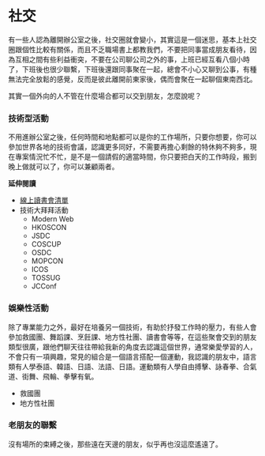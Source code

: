# 社交

有一些人認為離開辦公室之後，社交圈就會變小，其實這是一個迷思，基本上社交圈跟個性比較有關係，而且不乏職場書上都教我們，不要把同事當成朋友看待，因為互相之間有些利益衝突，不要在公司聊公司之外的事，上班已經互看八個小時了，下班後也很少聯繫，下班後還跟同事聚在一起，總會不小心又聊到公事，有種無法完全放鬆的感覺，反而是彼此離開前東家後，偶而會聚在一起聊個東南西北。

其實一個外向的人不管在什麼場合都可以交到朋友，怎麼說呢？

### 技術型活動

不用進辦公室之後，任何時間和地點都可以是你的工作場所，只要你想要，你可以參加世界各地的技術會議，認識更多同好，不需要再擔心剩餘的特休夠不夠多，現在專案情況忙不忙，是不是一個請假的適當時間，你只要把白天的工作時段，搬到晚上做就可以了，你可以兼顧兩者。

**延伸閱讀**

* [線上讀書會清單](https://github.com/onlinereadbook/office)
* 技術大拜拜活動
  * Modern Web
  * HKOSCON
  * JSDC
  * COSCUP
  * OSDC
  * MOPCON
  * ICOS
  * TOSSUG
  * JCConf

### 娛樂性活動

除了專業能力之外，最好在培養另一個技術，有助於抒發工作時的壓力，有些人會參加救國團、舞蹈課、烹飪課、地方性社團、讀書會等等，在這些聚會交到的朋友類型很廣，跟他們聊天往往帶給我新的角度去認識這個世界，通常樂愛學習的人，不會只有一項興趣，常見的組合是一個語言搭配一個運動，我認識的朋友中，語言類有人學泰語、韓語、日語、法語、日語。運動類有人學自由搏擊、詠春拳、合氣道、街舞、飛輪、拳擊有氧。

* 救國團
* 地方性社團

### 老朋友的聯繫

沒有場所的束縛之後，那些遠在天邊的朋友，似乎再也沒這麼遙遠了。
